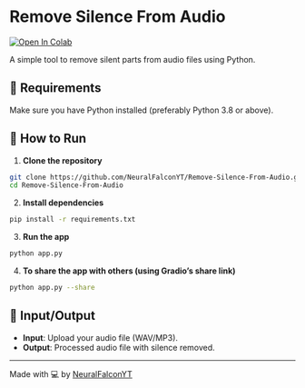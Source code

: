 
# Remove Silence From Audio

[![Open In Colab](https://colab.research.google.com/assets/colab-badge.svg)](https://colab.research.google.com/github/NeuralFalconYT/Remove-Silence-From-Audio/blob/main/Remove_Silence_From_Audio.ipynb) <br>

A simple tool to remove silent parts from audio files using Python.

## 🔧 Requirements

Make sure you have Python installed (preferably Python 3.8 or above).

## 🚀 How to Run

1. **Clone the repository**

```bash
git clone https://github.com/NeuralFalconYT/Remove-Silence-From-Audio.git
cd Remove-Silence-From-Audio
```

2. **Install dependencies**

```bash
pip install -r requirements.txt
```

3. **Run the app**

```bash
python app.py
```

4. **To share the app with others (using Gradio’s share link)**

```bash
python app.py --share
```

## 📁 Input/Output

- **Input**: Upload your audio file (WAV/MP3).
- **Output**: Processed audio file with silence removed.

---

Made with 💻 by [NeuralFalconYT](https://github.com/NeuralFalconYT)
```

